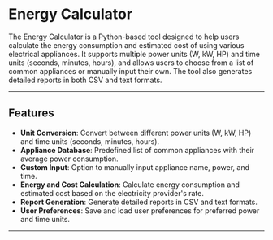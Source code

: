 # Energy Calculator

The Energy Calculator is a Python-based tool designed to help users calculate the energy consumption and estimated cost of using various electrical appliances. It supports multiple power units (W, kW, HP) and time units (seconds, minutes, hours), and allows users to choose from a list of common appliances or manually input their own. The tool also generates detailed reports in both CSV and text formats.

---

## Features

- **Unit Conversion**: Convert between different power units (W, kW, HP) and time units (seconds, minutes, hours).
- **Appliance Database**: Predefined list of common appliances with their average power consumption.
- **Custom Input**: Option to manually input appliance name, power, and time.
- **Energy and Cost Calculation**: Calculate energy consumption and estimated cost based on the electricity provider's rate.
- **Report Generation**: Generate detailed reports in CSV and text formats.
- **User Preferences**: Save and load user preferences for preferred power and time units.

---
